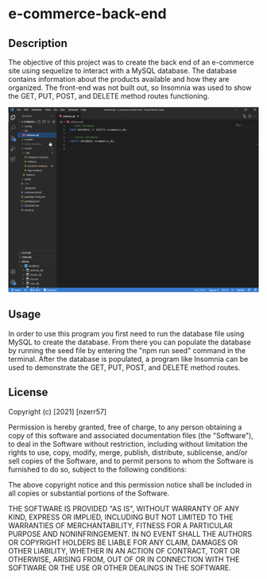 # e-commerce-back-end

## Description

The objective of this project was to create the back end of an e-commerce site using sequelize to interact with a MySQL database. The database contains information about the products available and how they are organized. The front-end was not built out, so Insomnia was used to show the GET, PUT, POST, and DELETE method routes functioning. 


![video of program](https://github.com/nzerr57/e-commerce-back-end/blob/2d573b6d1406cf42ebe7d623ee64ba68f08f2016/demo-video.gif)

## Usage

In order to use this program you first need to run the database file using MySQL to create the database. From there you can populate the database by running the seed file by entering the "npm run seed" command in the terminal. After the database is populated, a program like Insomnia can be used to demonstrate the GET, PUT, POST, and DELETE method routes.

## License

Copyright (c) [2021] [nzerr57]

Permission is hereby granted, free of charge, to any person obtaining a copy of this software and associated documentation files (the "Software"), to deal in the Software without restriction, including without limitation the rights to use, copy, modify, merge, publish, distribute, sublicense, and/or sell copies of the Software, and to permit persons to whom the Software is furnished to do so, subject to the following conditions:

The above copyright notice and this permission notice shall be included in all copies or substantial portions of the Software.

THE SOFTWARE IS PROVIDED "AS IS", WITHOUT WARRANTY OF ANY KIND, EXPRESS OR IMPLIED, INCLUDING BUT NOT LIMITED TO THE WARRANTIES OF MERCHANTABILITY, FITNESS FOR A PARTICULAR PURPOSE AND NONINFRINGEMENT. IN NO EVENT SHALL THE AUTHORS OR COPYRIGHT HOLDERS BE LIABLE FOR ANY CLAIM, DAMAGES OR OTHER LIABILITY, WHETHER IN AN ACTION OF CONTRACT, TORT OR OTHERWISE, ARISING FROM, OUT OF OR IN CONNECTION WITH THE SOFTWARE OR THE USE OR OTHER DEALINGS IN THE SOFTWARE.
